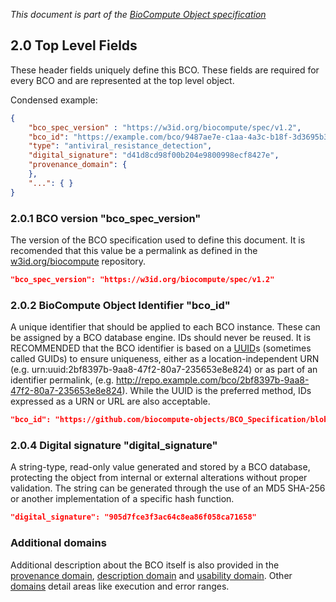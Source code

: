 _This document is part of the [BioCompute Object specification](bco-specification.md)_

## 2.0 Top Level Fields

These header fields uniquely define this BCO. These fields are required for every BCO and are represented at the top level object.

Condensed example:

```json
{
    "bco_spec_version" : "https://w3id.org/biocompute/spec/v1.2",
    "bco_id": "https://example.com/bco/9487ae7e-c1aa-4a3c-b18f-3d3695b33ace",
    "type": "antiviral_resistance_detection", 
    "digital_signature": "d41d8cd98f00b204e9800998ecf8427e",    
    "provenance_domain": {
    },
    "...": { }
}
```

### 2.0.1 BCO version "bco_spec_version"

The version of the BCO specification used to define this document. It is recomended that this value be a permalink as defined in the [w3id.org/biocompute](https://github.com/perma-id/w3id.org/tree/master/biocompute) repository. 

```json
"bco_spec_version": "https://w3id.org/biocompute/spec/v1.2" 
```

### 2.0.2 BioCompute Object Identifier "bco_id"

A unique identifier that should be applied to each BCO instance. These can be assigned by a BCO database engine. IDs should never be reused. It is RECOMMENDED that the BCO identifier is based on a [UUID](https://tools.ietf.org/html/rfc4122)s (sometimes called GUIDs) to ensure uniqueness, either as a location-independent URN (e.g. urn:uuid:2bf8397b-9aa8-47f2-80a7-235653e8e824) or as part of an identifier permalink, (e.g. http://repo.example.com/bco/2bf8397b-9aa8-47f2-80a7-235653e8e824). While the UUID is the preferred method, IDs expressed as a URN or URL are also acceptable.

```json
"bco_id": "https://github.com/biocompute-objects/BCO_Specification/blob/master/HCV1a.json"
```

### 2.0.4 Digital signature "digital_signature"

A string-type, read-only value generated and stored by a BCO database, protecting the object from internal or external alterations without proper validation. The string can be generated through the use of an MD5 SHA-256 or another implementation of a specific hash function. 

```json
"digital_signature": "905d7fce3f3ac64c8ea86f058ca71658"
```

### Additional domains

Additional description about the BCO itself is also provided in the [provenance domain](provenance-domain.md), [description domain](description-domain.md) and [usability domain](usability-domain.md). Other [domains](bco-domains.md) detail areas like execution and error ranges.

